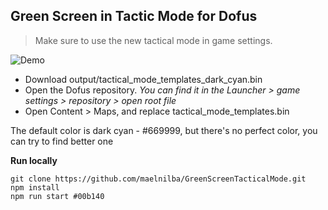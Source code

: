 ## Green Screen in Tactic Mode for Dofus

> Make sure to use the new tactical mode in game settings.

![Demo](images/demo2.png)

- Download output/tactical_mode_templates_dark_cyan.bin
- Open the Dofus repository. _You can find it in the Launcher > game settings > repository > open root file_
- Open Content > Maps, and replace tactical_mode_templates.bin

The default color is dark cyan - #669999, but there's no perfect color, you can try to find better one

**Run locally**

    git clone https://github.com/maelnilba/GreenScreenTacticalMode.git
    npm install
    npm run start #00b140
